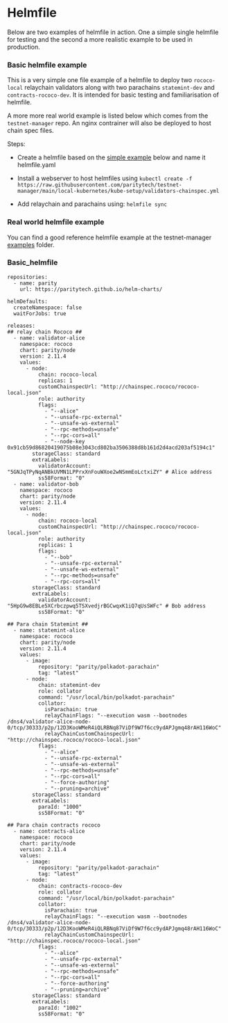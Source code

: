 Helmfile
==========

Below are two examples of helmfile in action. One a simple single helmfile for testing and the second a more realistic example to be used in production.


### Basic helmfile example

This is a  very simple one file example of a helmfile to deploy two `rococo-local` relaychain validators along with two parachains `statemint-dev` and `contracts-rococo-dev`. It is intended for basic testing and familiarisation of helmfile. 

A more more real world example is listed below which comes from the `testnet-manager` repo. An nginx contrainer will also be deployed to host chain spec files.

Steps:

-  Create a helmfile based on the [simple example](#basic_helmfile) below and name it helmfile.yaml

- Install a webserver to host helmfiles using `kubectl create -f https://raw.githubusercontent.com/paritytech/testnet-manager/main/local-kubernetes/kube-setup/validators-chainspec.yml`

- Add relaychain and parachains using: ```helmfile sync```




### Real world helmfile example

You can find a good reference helmfile example at the testnet-manager [examples](https://github.com/paritytech/testnet-manager/tree/main/local-kubernetes/charts) folder.



### Basic_helmfile

```
repositories:
  - name: parity
    url: https://paritytech.github.io/helm-charts/

helmDefaults:
  createNamespace: false
  waitForJobs: true

releases:
## relay chain Rococo ##
  - name: validator-alice
    namespace: rococo
    chart: parity/node
    version: 2.11.4
    values:
      - node:
          chain: rococo-local
          replicas: 1
          customChainspecUrl: "http://chainspec.rococo/rococo-local.json"
          role: authority
          flags:
            - "--alice"
            - "--unsafe-rpc-external"
            - "--unsafe-ws-external"
            - "--rpc-methods=unsafe"
            - "--rpc-cors=all"
            - "--node-key 0x91cb59d86820419075b08e3043cd802ba3506388d8b161d2d4acd203af5194c1"
        storageClass: standard
        extraLabels:
          validatorAccount: "5GNJqTPyNqANBkUVMN1LPPrxXnFouWXoe2wNSmmEoLctxiZY" # Alice address
          ss58Format: "0"
  - name: validator-bob
    namespace: rococo
    chart: parity/node
    version: 2.11.4
    values:
      - node:
          chain: rococo-local
          customChainspecUrl: "http://chainspec.rococo/rococo-local.json"
          role: authority
          replicas: 1
          flags:
            - "--bob"
            - "--unsafe-rpc-external"
            - "--unsafe-ws-external"
            - "--rpc-methods=unsafe"
            - "--rpc-cors=all"
        storageClass: standard
        extraLabels:
          validatorAccount: "5HpG9w8EBLe5XCrbczpwq5TSXvedjrBGCwqxK1iQ7qUsSWFc" # Bob address
          ss58Format: "0"

## Para chain Statemint ##
  - name: statemint-alice
    namespace: rococo
    chart: parity/node
    version: 2.11.4
    values:
      - image:
          repository: "parity/polkadot-parachain"
          tag: "latest"
      - node:
          chain: statemint-dev
          role: collator
          command: "/usr/local/bin/polkadot-parachain"
          collator:
            isParachain: true
            relayChainFlags: "--execution wasm --bootnodes /dns4/validator-alice-node-0/tcp/30333/p2p/12D3KooWMeR4iQLRBNq87ViDf9W7f6cc9ydAPJgmq48rAH116WoC"
            relayChainCustomChainspecUrl: "http://chainspec.rococo/rococo-local.json"
          flags:
            - "--alice"
            - "--unsafe-rpc-external"
            - "--unsafe-ws-external"
            - "--rpc-methods=unsafe"
            - "--rpc-cors=all"
            - "--force-authoring"
            - "--pruning=archive"
        storageClass: standard
        extraLabels:
          paraId: "1000"
          ss58Format: "0"

## Para chain contracts rococo
  - name: contracts-alice
    namespace: rococo
    chart: parity/node
    version: 2.11.4
    values:
      - image:
          repository: "parity/polkadot-parachain"
          tag: "latest"
      - node:
          chain: contracts-rococo-dev
          role: collator
          command: "/usr/local/bin/polkadot-parachain"
          collator:
            isParachain: true
            relayChainFlags: "--execution wasm --bootnodes /dns4/validator-alice-node-0/tcp/30333/p2p/12D3KooWMeR4iQLRBNq87ViDf9W7f6cc9ydAPJgmq48rAH116WoC"
            relayChainCustomChainspecUrl: "http://chainspec.rococo/rococo-local.json"
          flags:
            - "--alice"
            - "--unsafe-rpc-external"
            - "--unsafe-ws-external"
            - "--rpc-methods=unsafe"
            - "--rpc-cors=all"
            - "--force-authoring"
            - "--pruning=archive"
        storageClass: standard
        extraLabels:
          paraId: "1002"
          ss58Format: "0"
```